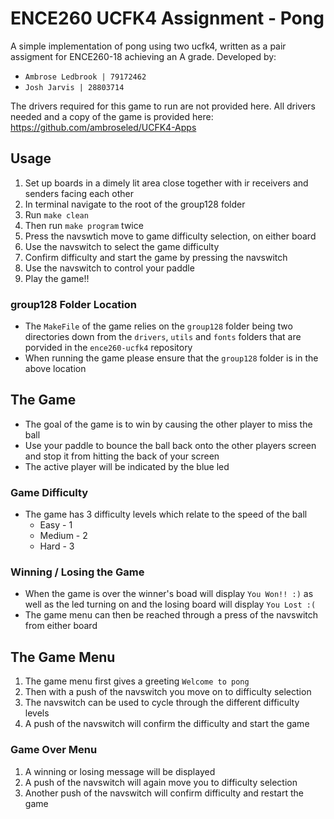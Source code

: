 # ENCE260 UCFK4 Assignment - Pong

A simple implementation of pong using two ucfk4, written as a pair assigment for ENCE260-18 achieving an A grade. Developed by:
- `Ambrose Ledbrook | 79172462`
- `Josh Jarvis | 28803714`

The drivers required for this game to run are not provided here.
All drivers needed and a copy of the game is provided here: https://github.com/ambroseled/UCFK4-Apps

## Usage
1. Set up boards in a dimely lit area close together with ir receivers and
  senders facing each other
2. In terminal navigate to the root of the group128 folder
3. Run `make clean`
4. Then run `make program` twice
5. Press the navswtich move to game difficulty selection, on either board
6. Use the navswitch to select the game difficulty
7. Confirm difficulty and start the game by pressing the navswitch
8. Use the navswitch to control your paddle
9. Play the game!!

### group128 Folder Location
- The `MakeFile` of the game relies on the `group128` folder being two directories
  down from the `drivers`, `utils` and `fonts` folders that are porvided in
  the `ence260-ucfk4` repository
- When running the game please ensure that the `group128` folder is in the
  above location

## The Game
- The goal of the game is to win by causing the other player to miss the ball
- Use your paddle to bounce the ball back onto the other players screen and
  stop it from hitting the back of your screen
- The active player will be indicated by the blue led

### Game Difficulty
- The game has 3 difficulty levels which relate to the speed of the ball
    * Easy - 1
    * Medium - 2
    * Hard - 3

### Winning / Losing the Game
- When the game is over the winner's boad will display `You Won!! :)` as well
  as the led turning on and the losing board will display `You Lost :(`
- The game menu can then be reached through a press of the navswitch from either
  board

## The Game Menu
1. The game menu first gives a greeting `Welcome to pong`
2. Then with a push of the navswitch you move on to difficulty selection
3. The navswitch can be used to cycle through the different difficulty levels
4. A push of the navswitch will confirm the difficulty and start the game

### Game Over Menu
1. A winning or losing message will be displayed
2. A push of the navswitch will again move you to difficulty selection
3. Another push of the navswitch will confirm difficulty and restart the game
